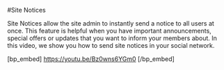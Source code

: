 #Site Notices

Site Notices allow the site admin to instantly send a notice to all users at once. This feature is helpful when you have important announcements, special offers or updates that you want to inform your members about. In this video, we show you how to send site notices in your social network. 

[bp_embed] https://youtu.be/Bz0wns6YGm0 [/bp_embed]
